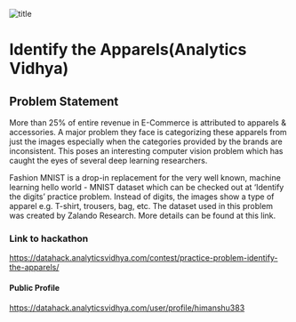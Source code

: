 ![title](amex.jpg)

# Identify the Apparels(Analytics Vidhya)

## Problem Statement

More than 25% of entire revenue in E-Commerce is attributed to apparels & accessories. A major problem they face is categorizing these apparels from just the images especially when the categories provided by the brands are inconsistent. This poses an interesting computer vision problem which has caught the eyes of several deep learning researchers.

Fashion MNIST is a drop-in replacement for the very well known, machine learning hello world - MNIST dataset which can be checked out at ‘Identify the digits’ practice problem. Instead of digits, the images show a type of apparel e.g. T-shirt, trousers, bag, etc. The dataset used in this problem was created by Zalando Research. More details can be found at this link.


### Link to hackathon
https://datahack.analyticsvidhya.com/contest/practice-problem-identify-the-apparels/

#### Public Profile
https://datahack.analyticsvidhya.com/user/profile/himanshu383
